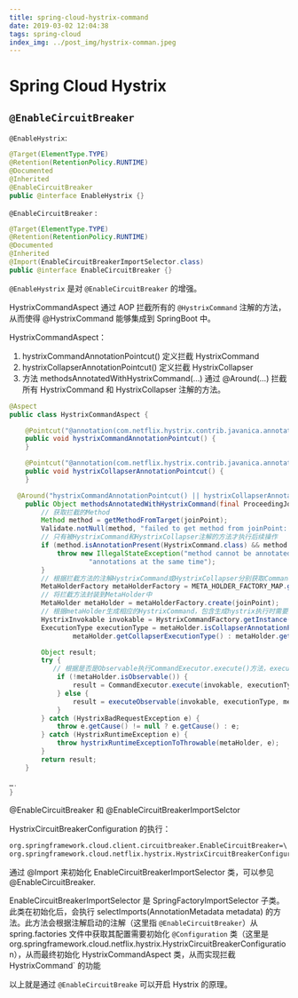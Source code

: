 ```yaml
---
title: spring-cloud-hystrix-command
date: 2019-03-02 12:04:38
tags: spring-cloud
index_img: ../post_img/hystrix-comman.jpeg
---
```


# Spring Cloud Hystrix

## `@EnableCircuitBreaker`

`@EnableHystrix`:

```java
@Target(ElementType.TYPE)
@Retention(RetentionPolicy.RUNTIME)
@Documented
@Inherited
@EnableCircuitBreaker
public @interface EnableHystrix {}
```

`@EnableCircuitBreaker` :

```java
@Target(ElementType.TYPE)
@Retention(RetentionPolicy.RUNTIME)
@Documented
@Inherited
@Import(EnableCircuitBreakerImportSelector.class)
public @interface EnableCircuitBreaker {}
```

`@EnableHystrix` 是对 `@EnableCircuitBreaker` 的增强。

HystrixCommandAspect 通过 AOP 拦截所有的 `@HystrixCommand` 注解的方法，从而使得 @HystrixCommand 能够集成到 SpringBoot 中。

HystrixCommandAspect：

 1. hystrixCommandAnnotationPointcut() 定义拦截 HystrixCommand
 2. hystrixCollapserAnnotationPointcut() 定义拦截 HystrixCollapser
 3. 方法 methodsAnnotatedWithHystrixCommand(…) 通过 @Around(…) 拦截所有 HystrixCommand 和 HystrixCollapser 注解的方法。

```java
@Aspect
public class HystrixCommandAspect {

    @Pointcut("@annotation(com.netflix.hystrix.contrib.javanica.annotation.HystrixCommand)")
    public void hystrixCommandAnnotationPointcut() {
    }

    @Pointcut("@annotation(com.netflix.hystrix.contrib.javanica.annotation.HystrixCollapser)")
    public void hystrixCollapserAnnotationPointcut() {
    }

  @Around("hystrixCommandAnnotationPointcut() || hystrixCollapserAnnotationPointcut()")
    public Object methodsAnnotatedWithHystrixCommand(final ProceedingJoinPoint joinPoint) throws Throwable {
        // 获取拦截的Method
        Method method = getMethodFromTarget(joinPoint);
        Validate.notNull(method, "failed to get method from joinPoint: %s", joinPoint);
        // 只有被HystrixCommand和HystrixCollapser注解的方法才执行后续操作
        if (method.isAnnotationPresent(HystrixCommand.class) && method.isAnnotationPresent(HystrixCollapser.class)) {
            throw new IllegalStateException("method cannot be annotated with HystrixCommand and HystrixCollapser " +
                    "annotations at the same time");
        }
        // 根据拦截方法的注解HystrixCommand或HystrixCollapser分别获取CommandMetaHolderFactory或者CollapserMetaHolderFactory类
        MetaHolderFactory metaHolderFactory = META_HOLDER_FACTORY_MAP.get(HystrixPointcutType.of(method));
        // 将拦截方法封装到MetaHolder中
        MetaHolder metaHolder = metaHolderFactory.create(joinPoint);
        // 根据metaHolder生成相应的HystrixCommand，包含生成hystrix执行时需要的配置信息，这些配置信息来自默认配置或我们自定义的属性
        HystrixInvokable invokable = HystrixCommandFactory.getInstance().create(metaHolder);
        ExecutionType executionType = metaHolder.isCollapserAnnotationPresent() ?
                metaHolder.getCollapserExecutionType() : metaHolder.getExecutionType();

        Object result;
        try {
           // 根据是否是Observable执行CommandExecutor.execute()方法，executeObservable最后也会执行CommandExecutor.execute()方法
            if (!metaHolder.isObservable()) {
                result = CommandExecutor.execute(invokable, executionType, metaHolder);
            } else {
                result = executeObservable(invokable, executionType, metaHolder);
            }
        } catch (HystrixBadRequestException e) {
            throw e.getCause() != null ? e.getCause() : e;
        } catch (HystrixRuntimeException e) {
            throw hystrixRuntimeExceptionToThrowable(metaHolder, e);
        }
        return result;
    }

….
}
```

@EnableCircuitBreaker 和 @EnableCircuitBreakerImportSelctor

HystrixCircuitBreakerConfiguration 的执行：

```xml
org.springframework.cloud.client.circuitbreaker.EnableCircuitBreaker=\
org.springframework.cloud.netflix.hystrix.HystrixCircuitBreakerConfiguration
```

通过 @Import 来初始化 EnableCircuitBreakerImportSelector 类，可以参见 @EnableCircuitBreaker.

EnableCircuitBreakerImportSelector 是 SpringFactoryImportSelector 子类。此类在初始化后，会执行 selectImports(AnnotationMetadata metadata) 的方法。此方法会根据注解启动的注解（这里指 `@EnableCircuitBreaker`）从spring.factories 文件中获取其配置需要初始化 `@Configuration` 类（这里是 org.springframework.cloud.netflix.hystrix.HystrixCircuitBreakerConfiguration），从而最终初始化 HystrixCommandAspect 类，从而实现拦截 HystrixCommand` 的功能

以上就是通过 `@EnableCircuitBreake` 可以开启 Hystrix 的原理。